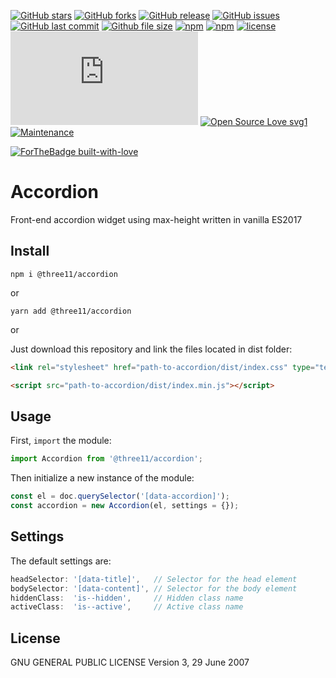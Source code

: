 [![GitHub stars](https://img.shields.io/github/stars/three11/accordion.svg?style=social&label=Stars)](https://github.com/three11/accordion)
[![GitHub forks](https://img.shields.io/github/forks/three11/accordion.svg?style=social&label=Fork)](https://github.com/three11/accordion/network#fork-destination-box)
[![GitHub release](https://img.shields.io/github/release/three11/accordion.svg)](https://github.com/three11/accordion/releases/latest)
[![GitHub issues](https://img.shields.io/github/issues/three11/accordion.svg)](https://github.com/three11/accordion/issues)
[![GitHub last commit](https://img.shields.io/github/last-commit/three11/accordion.svg)](https://github.com/three11/accordion/commits/master)
[![Github file size](https://img.shields.io/github/size/three11/accordion/dist/index.min.js.svg)](https://github.com/three11/accordion/)
[![npm](https://img.shields.io/npm/dt/@three11/accordion.svg)](https://www.npmjs.com/package/@three11/accordion)
[![npm](https://img.shields.io/npm/v/@three11/accordion.svg)](https://www.npmjs.com/package/@three11/accordion)
[![license](https://img.shields.io/github/license/three11/accordion.svg)](https://github.com/three11/accordion)
[![Analytics](https://ga-beacon.appspot.com/UA-83446952-1/github.com/three11/accordion/README.md)](https://github.com/three11/accordion/)
[![Open Source Love svg1](https://badges.frapsoft.com/os/v1/open-source.svg?v=103)](https://github.com/three11/accordion/)
[![Maintenance](https://img.shields.io/badge/Maintained%3F-yes-green.svg)](https://github.com/three11/accordion/graphs/commit-activity)

[![ForTheBadge built-with-love](https://ForTheBadge.com/images/badges/built-with-love.svg)](https://github.com/three11/)

# Accordion

Front-end accordion widget using max-height written in vanilla ES2017

## Install

```console
npm i @three11/accordion
```

or

```console
yarn add @three11/accordion
```

or

Just download this repository and link the files located in dist folder:

```html
<link rel="stylesheet" href="path-to-accordion/dist/index.css" type="text/css" media="all" />

<script src="path-to-accordion/dist/index.min.js"></script>
```

## Usage

First, `import` the module:

```javascript
import Accordion from '@three11/accordion';
```

Then initialize a new instance of the module:

```javascript
const el = doc.querySelector('[data-accordion]');
const accordion = new Accordion(el, settings = {});
```

## Settings

The default settings are:

```javascript
headSelector: '[data-title]',   // Selector for the head element
bodySelector: '[data-content]', // Selector for the body element
hiddenClass:  'is--hidden',     // Hidden class name
activeClass:  'is--active',     // Active class name
```

## License

GNU GENERAL PUBLIC LICENSE
Version 3, 29 June 2007
